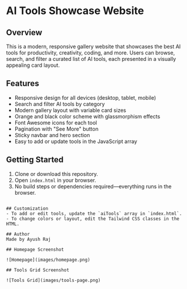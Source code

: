 

# AI Tools Showcase Website

## Overview
This is a modern, responsive gallery website that showcases the best AI tools for productivity, creativity, coding, and more. Users can browse, search, and filter a curated list of AI tools, each presented in a visually appealing card layout.

## Features
- Responsive design for all devices (desktop, tablet, mobile)
- Search and filter AI tools by category
- Modern gallery layout with variable card sizes
- Orange and black color scheme with glassmorphism effects
- Font Awesome icons for each tool
- Pagination with "See More" button
- Sticky navbar and hero section
- Easy to add or update tools in the JavaScript array

## Getting Started
1. Clone or download this repository.
2. Open `index.html` in your browser.
3. No build steps or dependencies required—everything runs in the browser.

```

## Customization
- To add or edit tools, update the `aiTools` array in `index.html`.
- To change colors or layout, edit the Tailwind CSS classes in the HTML.

## Author
Made by Ayush Raj

## Homepage Screenshot

![Homepage](images/homepage.png)

## Tools Grid Screenshot

![Tools Grid](images/tools-page.png)
